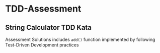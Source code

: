 # TDD-Assessment

## String Calculator TDD Kata

Assessment Solutions includes ```add()``` function implemented by following Test-Driven Development practices
